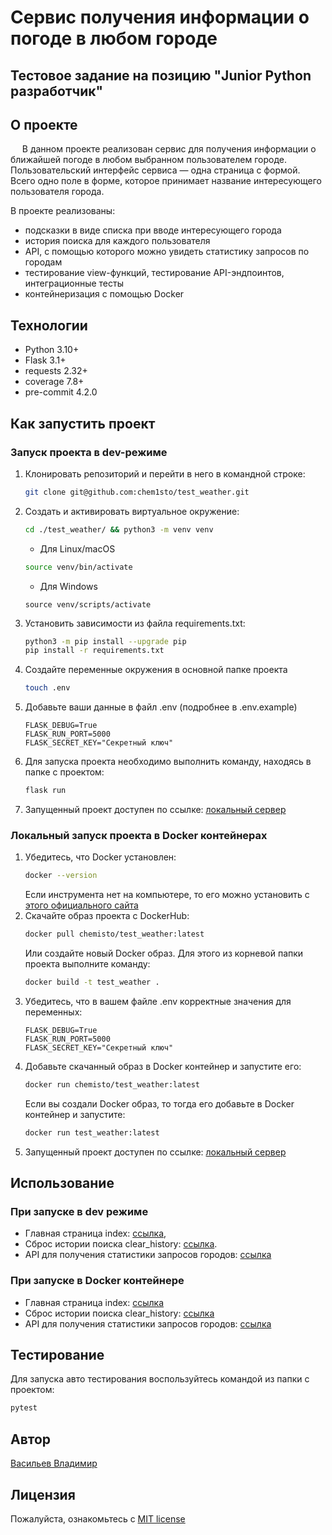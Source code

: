 # Сервис получения информации о погоде в любом городе
## Тестовое задание на позицию "Junior Python разработчик"

## О проекте
&ensp; &nbsp; В данном проекте реализован сервис для получения информации о
ближайшей погоде в любом выбранном пользователем городе. Пользовательский
интерфейс сервиса — одна страница с формой. Всего одно поле в форме, которое
принимает название интересующего пользователя города.

В проекте реализованы:
- подсказки в виде списка при вводе интересующего города
- история поиска для каждого пользователя
- API, с помощью которого можно увидеть статистику запросов по городам
- тестирование view-функций, тестирование API-эндпоинтов, интеграционные тесты
- контейнеризация с помощью Docker

## Технологии
- Python 3.10+
- Flask 3.1+
- requests 2.32+
- coverage 7.8+
- pre-commit 4.2.0

## Как запустить проект

### Запуск проекта в dev-режиме
1. Клонировать репозиторий и перейти в него в командной строке:
    ```bash
    git clone git@github.com:chem1sto/test_weather.git
    ```
2. Создать и активировать виртуальное окружение:
    ```bash
    cd ./test_weather/ && python3 -m venv venv
    ```
    * Для Linux/macOS
    ```bash
    source venv/bin/activate
    ```
    * Для Windows
    ```shell
    source venv/scripts/activate
    ```
3. Установить зависимости из файла requirements.txt:
   ```bash
   python3 -m pip install --upgrade pip
   pip install -r requirements.txt
   ```
4. Создайте переменные окружения в основной папке проекта
    ```bash
    touch .env
    ```
5. Добавьте ваши данные в файл .env (подробнее в .env.example)
    ```
    FLASK_DEBUG=True
    FLASK_RUN_PORT=5000
    FLASK_SECRET_KEY="Секретный ключ"
    ```
6. Для запуска проекта необходимо выполнить команду, находясь в папке с
проектом:
   ```bash
   flask run
   ```
7. Запущенный проект доступен по ссылке: [локальный сервер](http://127.0.0.1:5000/)

### Локальный запуск проекта в Docker контейнерах
1. Убедитесь, что Docker установлен:
    ```bash
   docker --version
    ```
    Если инструмента нет на компьютере, то его можно установить с
[этого официального сайта](https://docs.docker.com/engine/install/)
2. Скачайте образ проекта с DockerHub:
   ```bash
   docker pull chemisto/test_weather:latest
   ```
   Или создайте новый Docker образ. Для этого из корневой папки проекта
выполните команду:
   ```bash
   docker build -t test_weather .
   ```
3. Убедитесь, что в вашем файле .env корректные значения для переменных:
    ```
    FLASK_DEBUG=True
    FLASK_RUN_PORT=5000
    FLASK_SECRET_KEY="Секретный ключ"
    ```
4. Добавьте скачанный образ в Docker контейнер и запустите его:
    ```bash
    docker run chemisto/test_weather:latest
    ```
   Если вы создали Docker образ, то тогда его добавьте в Docker контейнер и
запустите:
    ```bash
    docker run test_weather:latest
    ```
5. Запущенный проект доступен по ссылке: [локальный сервер](http://0.0.0.0:5000/)

## Использование
### При запуске в dev режиме
- Главная страница index: [ссылка](http://127.0.0.1:5000/),
- Сброс истории поиска clear_history: [ссылка](http://127.0.0.1:5000/clear_history/).
- API для получения статистики запросов городов: [ссылка](http://127.0.0.1:5000/api/city_stats/)

### При запуске в Docker контейнере
- Главная страница index: [ссылка](http://0.0.0.0:5000/)
- Сброс истории поиска clear_history: [ссылка](http://0.0.0.0:5000/clear_history/)
- API для получения статистики запросов городов: [ссылка](http://0.0.0.0:5000/api/city_stats/)

## Тестирование
Для запуска авто тестирования воспользуйтесь командой из папки с проектом:
   ```bash
   pytest
   ```

## Автор
[Васильев Владимир](https://github.com/chem1sto)

## Лицензия
Пожалуйста, ознакомьтесь с [MIT license](https://github.com/chem1sto/test_mails_messages_integration?tab=MIT-1-ov-file)
